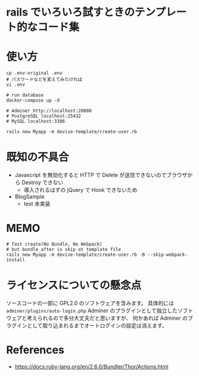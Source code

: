 # rails でいろいろ試すときのテンプレート的なコード集

# 使い方

```shell
cp .env-original .env
# パスワードなどを変えてみたければ
vi .env

# run database
docker-compose up -d

# Adminer http://localhost:28080
# PostgreSQL localhost:25432
# MySQL localhost:3306

rails new Myapp -m devise-template/create-user.rb

```

# 既知の不具合

- Javascript を無効化すると HTTP で Delete が送信できないのでブラウザから Destroy できない
  - 導入されるはずの jQuery で Hook できないため
- BlogSample
  - test 未実装

# MEMO

```
# fast create(No Bundle, No Webpack)
# but bundle_after is skip at template file
rails new Myapp -m devise-template/create-user.rb -B --skip-webpack-install

```

# ライセンスについての懸念点

ソースコードの一部に GPL2.0 のソフトウェアを含みます。
具体的には`adminer/plugins/auto-login.php`
Adminer のプラグインとして独立したソフトウェアと考えられるので多分大丈夫だと思いますが、
何かあれば Adminer のプラグインとして取り込まれるまでオートログインの設定は消えます。

# References

- https://docs.ruby-lang.org/en/2.6.0/Bundler/Thor/Actions.html
